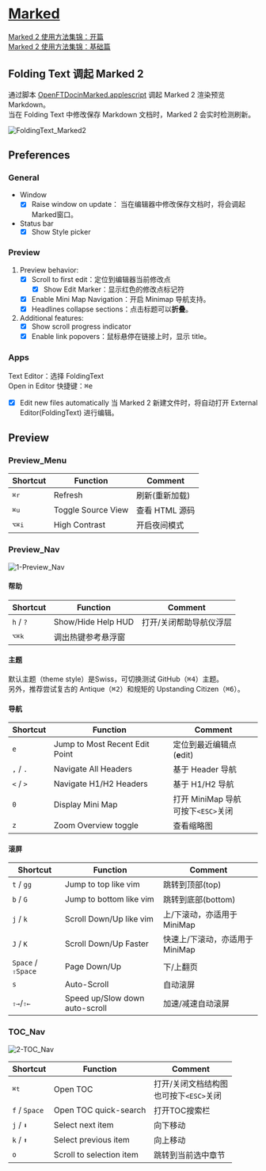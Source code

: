 
# [Marked](http://marked2app.com/)
[Marked 2 使用方法集锦：开篇](http://www.waerfa.com/marked-2-intro)  
[Marked 2 使用方法集锦：基础篇](http://www.waerfa.com/marked-2-basic-skills)

## Folding Text 调起 Marked 2
通过脚本 [OpenFTDocinMarked.applescript][] 调起 Marked 2 渲染预览 Markdown。  
当在 Folding Text 中修改保存 Markdown 文档时，Marked 2 会实时检测刷新。

![FoldingText_Marked2](FoldingText/FoldingText_Marked2.png)

## Preferences
### General

- Window
	- [x] Raise window on update：
		当在编辑器中修改保存文档时，将会调起Marked窗口。

- Status bar
	- [x] Show Style picker

### Preview
1. Preview behavior:
	- [x] Scroll to first edit：定位到编辑器当前修改点
		- [x] Show Edit Marker：显示红色的修改点标记符
	- [x] Enable Mini Map Navigation：开启 Minimap 导航支持。
	- [x] Headlines collapse sections：点击标题可以**折叠**。
2. Additional features: 
	- [x] Show scroll progress indicator
	- [x] Enable link popovers：鼠标悬停在链接上时，显示 title。

### Apps
Text Editor：选择 FoldingText  
Open in Editor 快捷键：<kbd>⌘</kbd><kbd>e</kbd>

- [x] Edit new files automatically
	当 Marked 2 新建文件时，将自动打开 External Editor(FoldingText) 进行编辑。

## Preview
### Preview_Menu
Shortcut  |  Function                       |  Comment
----------|---------------------------------|----------------------
<kbd>⌘</kbd><kbd>r</kbd> | Refresh            | 刷新(重新加载)
<kbd>⌘</kbd><kbd>u</kbd> | Toggle Source View | 查看 HTML 源码
<kbd>⌥</kbd><kbd>⌘</kbd><kbd>i</kbd> | High Contrast | 开启夜间模式

### Preview_Nav

![1-Preview_Nav](marked/1-Preview_Nav.png)

#### 帮助
Shortcut  |  Function                       |  Comment
----------|---------------------------------|----------------------
`h` / `?`     | Show/Hide Help HUD              | 打开/关闭帮助导航仪浮层
<kbd>⌥</kbd><kbd>⌘</kbd><kbd>k</kbd>     | 调出热键参考悬浮窗

#### 主题
默认主题（theme style）是Swiss，可切换测试 GitHub（<kbd>⌘</kbd><kbd>4</kbd>）主题。  
另外，推荐尝试复古的 Antique（<kbd>⌘</kbd><kbd>2</kbd>）和规矩的 Upstanding Citizen（<kbd>⌘</kbd><kbd>6</kbd>）。

#### 导航
Shortcut  |  Function                       |  Comment
----------|---------------------------------|----------------------
`e`         | Jump to Most Recent Edit Point  | 定位到最近编辑点(**e**dit)
`,` / `.`     | Navigate All Headers            | 基于 Header 导航
`<` / `>`     | Navigate H1/H2 Headers          | 基于 H1/H2 导航
`0`         | Display Mini Map                | 打开 MiniMap 导航<br>可按下`<ESC>`关闭
`z`         | Zoom Overview toggle            | 查看缩略图

#### 滚屏
Shortcut  |  Function                       |  Comment
----------|---------------------------------|----------------------
`t` / `gg`    | Jump to top like vim            | 跳转到顶部(top)
`b` / `G`     | Jump to bottom like vim         | 跳转到底部(bottom)
`j` / `k`     | Scroll Down/Up like vim         | 上/下滚动，亦适用于MiniMap
`J` / `K`     | Scroll Down/Up Faster           | 快速上/下滚动，亦适用于MiniMap
`Space` / <kbd>⇧</kbd>`Space`  | Page Down/Up   | 下/上翻页
`s`         | Auto-Scroll                     | 自动滚屏
<kbd>⇧</kbd><kbd>→</kbd>/<kbd>⇧</kbd><kbd>←</kbd> | Speed up/Slow down auto-scroll | 加速/减速自动滚屏

### TOC_Nav

![2-TOC_Nav](marked/2-TOC_Nav.png)

Shortcut  |  Function                       |  Comment
----------|---------------------------------|----------------------
<kbd>⌘</kbd><kbd>t</kbd> | Open TOC              | 打开/关闭文档结构图<br>也可按下`<ESC>`关闭
`f` / `Space` | Open TOC quick-search           | 打开TOC搜索栏
`j` / `⬇️`    | Select next item                | 向下移动
`k` / `⬆️`    | Select previous item            | 向上移动
`o`         | Scroll to selection item        | 跳转到当前选中章节

## <!--以下是本文的脚注和超链接-->
[OpenFTDocinMarked.applescript]: https://github.com/RobTrew/txtquery-tools/blob/master/utilities/OpenFTDocinMarked.applescript

